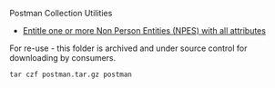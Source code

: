 Postman Collection Utilities

- [Entitle one or more Non Person Entities (NPES) with all attributes](./npe-all.postman_collection.json)

For re-use - this folder is archived and under source control for downloading by consumers.

```
tar czf postman.tar.gz postman  
```